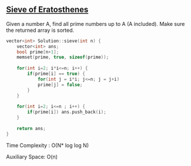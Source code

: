 ## [Sieve of Eratosthenes](https://www.interviewbit.com/problems/prime-numbers/)

Given a number A, find all prime numbers up to A (A included).
Make sure the returned array is sorted.

```cpp
vector<int> Solution::sieve(int n) {
    vector<int> ans;
    bool prime[n+1];
    memset(prime, true, sizeof(prime));
    
    for(int i=2; i*i<=n; i++) {
        if(prime[i] == true) {
            for(int j = i*i; j<=n; j = j+i)
            prime[j] = false;
        }
    }
    
    for(int i=2; i<=n ; i++) {
        if(prime[i]) ans.push_back(i);
    }
    
    return ans;   
}
```

Time Complexity : O(N* log log N)

Auxiliary Space: O(n)
